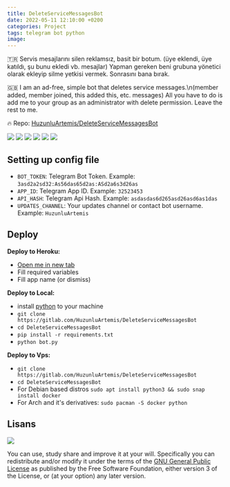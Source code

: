 ```yaml
---
title: DeleteServiceMessagesBot
date: 2022-05-11 12:10:00 +0200
categories: Project
tags: telegram bot python
image: 
---
```


🇹🇷 Servis mesajlarını silen reklamsız, basit bir botum. (üye eklendi, üye katıldı, şu bunu ekledi vb. mesajlar) Yapman gereken beni grubuna yönetici olarak ekleyip silme yetkisi vermek. Sonrasını bana bırak.

🇬🇧 I am an ad-free, simple bot that deletes service messages.\n(member added, member joined, this added this, etc. messages) All you have to do is add me to your group as an administrator with delete permission. Leave the rest to me.

🔥 Repo: [HuzunluArtemis/DeleteServiceMessagesBot](https://gitlab.com/HuzunluArtemis/DeleteServiceMessagesBot)

[![](https://img.shields.io/gitlab/license/HuzunluArtemis/DeleteServiceMessagesBot?style=flat)](#)
[![](https://visitor-badge.laobi.icu/badge?page_id=huzunluartemis.DeleteServiceMessagesBot)](#)
[![](https://img.shields.io/twitter/follow/huzunluartemis?&label=twitter&color=blue&style=flat&logo=twitter)](https://twitter.com/HuzunluArtemis)
[![](https://img.shields.io/badge/telegram-up-blue?style=for-the-badge&logo=telegram&logoColor=blue&style=flat)](https://t.me/HuzunluArtemis)
[![](https://img.shields.io/endpoint?style=flat&url=https%3A%2F%2Frunkit.io%2Fdamiankrawczyk%2Ftelegram-badge%2Fbranches%2Fmaster%3Furl%3Dhttps%3A%2F%2Ft.me/HuzunluArtemis)](https://t.me/HuzunluArtemis)
[![](https://img.shields.io/badge/artemis.pages-.dev-blue?style=flat&logo=devdotto&style=flat)](https://artemis.pages.dev/)

## Setting up config file

- `BOT_TOKEN`: Telegram Bot Token. Example: `3asd2a2sd32:As56das65d2as:ASd2a6s3d26as`
- `APP_ID`: Telegram App ID. Example: `32523453`
- `API_HASH`: Telegram Api Hash. Example: `asdasdas6d265asd26asd6as1das`
- `UPDATES_CHANNEL`: Your updates channel or contact bot username. Example: `HuzunluArtemis`

## Deploy

<b>Deploy to Heroku:</b>

- [Open me in new tab](https://heroku.com/deploy?template=https://gitlab.com/HuzunluArtemis/DeleteServiceMessagesBot)
- Fill required variables
- Fill app name (or dismiss)

<b>Deploy to Local:</b>

- install [python](https://www.python.org/downloads/) to your machine
- `git clone https://gitlab.com/HuzunluArtemis/DeleteServiceMessagesBot`
- `cd DeleteServiceMessagesBot`
- `pip install -r requirements.txt`
- `python bot.py`

<b>Deploy to Vps:</b>

- `git clone https://gitlab.com/HuzunluArtemis/DeleteServiceMessagesBot`
- `cd DeleteServiceMessagesBot`
- For Debian based distros `sudo apt install python3 && sudo snap install docker`
- For Arch and it's derivatives: `sudo pacman -S docker python`

## Lisans

![](https://www.gnu.org/graphics/gplv3-127x51.png)

You can use, study share and improve it at your will. Specifically you can redistribute and/or modify it under the terms of the [GNU General Public License](https://www.gnu.org/licenses/gpl-3.0.html) as published by the Free Software Foundation, either version 3 of the License, or (at your option) any later version.